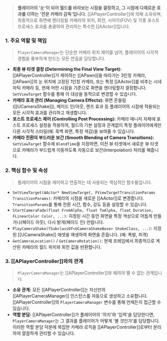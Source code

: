 > **플레이어의 '눈'이 되어 월드를 바라보는 시점을 결정하고, 그 시점에 다채로운 효과를 더하는 '전문 카메라 감독'입니다.** [[APlayerController]]에 의해 소유되며, 최종적으로 화면에 렌더링될 카메라의 위치, 회전, 시야각(FOV) 및 각종 포스트 프로세스 효과를 총괄하여 관리하는 특수한 [[AActor]]입니다.

### **1. 주요 역할 및 책임**
> `PlayerCameraManager`는 단순한 카메라 위치 제어를 넘어, 플레이어의 시각적 경험을 풍부하게 만드는 모든 연출을 담당합니다.
* **최종 뷰 타겟 결정 (Determining the Final View Target):**
    [[APlayerController]]가 제어하는 [[APawn]]을 따라가는 3인칭 카메라, [[APawn]]의 눈 위치에 고정된 1인칭 카메라, 또는 특정 [[AActor]]를 비추는 시네마틱 카메라 등, 현재 어떤 시점을 기준으로 화면을 렌더링할지 결정합니다. `SetViewTarget` 함수를 통해 이 대상을 동적으로 변경할 수 있습니다.
* **카메라 효과 관리 (Managing Camera Effects):**
    화면 흔들림([[UCameraShake]]), 페이드 인/아웃, 렌즈 효과 등 플레이어의 시점에 적용되는 모든 시각적 효과를 관리하고 재생합니다.
* **포스트 프로세스 제어 (Controlling Post Processing):**
    카메라 매니저 자체에 포스트 프로세스 설정을 적용하여, 월드의 기본 설정과 관계없이 특정 플레이어에게만 다른 시각적 스타일(예: 흑백 화면, 특정 색감)을 보여줄 수 있습니다.
* **카메라 전환의 부드러운 보간 (Smooth Blending of Camera Transitions):**
    `SetViewTarget` 함수에 `BlendTime`을 지정하면, 이전 뷰 타겟에서 새로운 뷰 타겟으로 카메라가 부드럽게 이동하도록 자동으로 보간(Interpolation) 처리를 해줍니다.

### **2. 핵심 함수 및 속성**
> 플레이어의 시점을 제어하고 연출하는 데 사용되는 핵심적인 함수들입니다.
* `SetViewTarget(AActor* NewViewTarget, FViewTargetTransitionParams TransitionParams)`:
    카메라의 시점을 새로운 [[AActor]]로 변경합니다. `TransitionParams`를 통해 전환 시간, 함수, 강도 등을 설정할 수 있습니다.
* `StartCameraFade(float FromAlpha, float ToAlpha, float Duration, FLinearColor Color, ...)`:
    지정된 시간 동안 화면을 특정 색상으로 어둡게 만들거나(페이드 아웃), 다시 밝게(페이드 인) 만듭니다.
* `PlayCameraShake(TSubclassOf<UCameraShakeBase> ShakeClass, ...)`:
    지정된 [[UCameraShake]] 애셋을 재생하여 화면을 흔듭니다. (예: 폭발, 피격)
* `GetCameraLocation()` / `GetCameraRotation()`:
    현재 프레임에서 최종적으로 계산된 카메라의 월드 위치와 회전 값을 반환합니다.

### **3. [[APlayerController]]와의 관계**
> `PlayerCameraManager`는 [[APlayerController]]와 떼려야 뗄 수 없는 관계입니다.
* **소유 관계:**
    모든 [[APlayerController]]는 자신만의 [[APlayerCameraManager]] 인스턴스를 자동으로 생성하고 소유합니다. [[APlayerController]]의 `PlayerCameraManager` 변수를 통해 언제든지 접근할 수 있습니다.
* **역할 분담:**
    [[APlayerController]]가 플레이어의 '의지'와 '입력'을 담당한다면, `PlayerCameraManager`는 그 결과를 플레이어가 어떻게 '볼 것인가'를 담당합니다. 이러한 역할 분담 덕분에 복잡한 카메라 로직을 [[APlayerController]]로부터 분리하여 깔끔하게 관리할 수 있습니다.